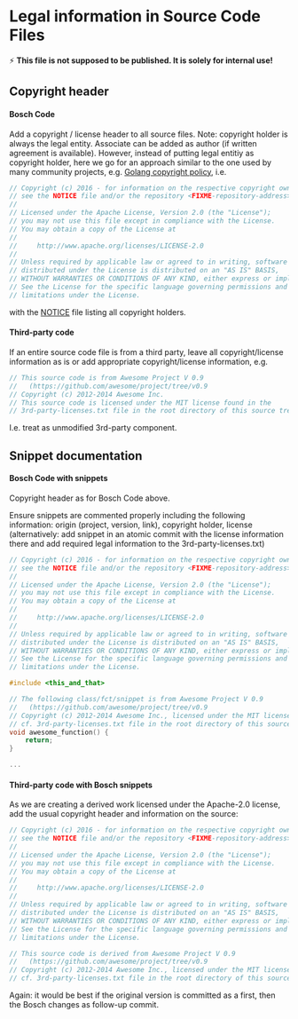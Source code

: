 # Legal information in Source Code Files

:zap: __This file is not supposed to be published. It is solely for internal
use!__

## Copyright header
#### Bosch Code

Add a copyright / license header to all source files. Note: copyright holder is
always the legal entity. Associate can be added as author (if written agreement
is available). However, instead of putting legal entitiy as copyright holder,
here we go for an approach similar to the one used by many community projects,
e.g. [Golang copyright
policy](https://golang.org/doc/contribute.html#copyright), i.e.

```c++
// Copyright (c) 2016 - for information on the respective copyright owner
// see the NOTICE file and/or the repository <FIXME-repository-address>.
//
// Licensed under the Apache License, Version 2.0 (the "License");
// you may not use this file except in compliance with the License.
// You may obtain a copy of the License at
//
//     http://www.apache.org/licenses/LICENSE-2.0
//
// Unless required by applicable law or agreed to in writing, software
// distributed under the License is distributed on an "AS IS" BASIS,
// WITHOUT WARRANTIES OR CONDITIONS OF ANY KIND, either express or implied.
// See the License for the specific language governing permissions and
// limitations under the License.
```
with the [NOTICE](NOTICE) file listing all copyright holders.

#### Third-party code

If an entire source code file is from a third party, leave all
copyright/license information as is or add appropriate copyright/license
information, e.g.

```c++
// This source code is from Awesome Project V 0.9
//   (https://github.com/awesome/project/tree/v0.9
// Copyright (c) 2012-2014 Awesome Inc.
// This source code is licensed under the MIT license found in the
// 3rd-party-licenses.txt file in the root directory of this source tree.
```
I.e. treat as unmodified 3rd-party component.

## Snippet documentation
#### Bosch Code with snippets

Copyright header as for Bosch Code above.

Ensure snippets are commented properly including the following information:
origin (project, version, link), copyright holder, license (alternatively: add
snippet in an atomic commit with the license information there and add required
legal information to the 3rd-party-licenses.txt)

```c++
// Copyright (c) 2016 - for information on the respective copyright owner
// see the NOTICE file and/or the repository <FIXME-repository-address>.
//
// Licensed under the Apache License, Version 2.0 (the "License");
// you may not use this file except in compliance with the License.
// You may obtain a copy of the License at
//
//     http://www.apache.org/licenses/LICENSE-2.0
//
// Unless required by applicable law or agreed to in writing, software
// distributed under the License is distributed on an "AS IS" BASIS,
// WITHOUT WARRANTIES OR CONDITIONS OF ANY KIND, either express or implied.
// See the License for the specific language governing permissions and
// limitations under the License.

#include <this_and_that>

// The following class/fct/snippet is from Awesome Project V 0.9
//   (https://github.com/awesome/project/tree/v0.9
// Copyright (c) 2012-2014 Awesome Inc., licensed under the MIT license,
// cf. 3rd-party-licenses.txt file in the root directory of this source tree.
void awesome_function() {
    return;
}

...
```

#### Third-party code with Bosch snippets

As we are creating a derived work licensed under the Apache-2.0 license, 
add the usual copyright header and information on the source:

```c++
// Copyright (c) 2016 - for information on the respective copyright owner
// see the NOTICE file and/or the repository <FIXME-repository-address>.
//
// Licensed under the Apache License, Version 2.0 (the "License");
// you may not use this file except in compliance with the License.
// You may obtain a copy of the License at
//
//     http://www.apache.org/licenses/LICENSE-2.0
//
// Unless required by applicable law or agreed to in writing, software
// distributed under the License is distributed on an "AS IS" BASIS,
// WITHOUT WARRANTIES OR CONDITIONS OF ANY KIND, either express or implied.
// See the License for the specific language governing permissions and
// limitations under the License.

// This source code is derived from Awesome Project V 0.9
//   (https://github.com/awesome/project/tree/v0.9
// Copyright (c) 2012-2014 Awesome Inc., licensed under the MIT license,
// cf. 3rd-party-licenses.txt file in the root directory of this source tree.
```

Again: it would be best if the original version is committed as a first, then
the Bosch changes as follow-up commit.
